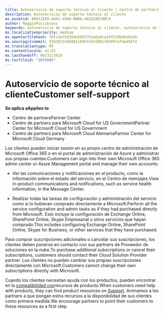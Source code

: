 ```yaml
---
title: Autoservicio de soporte técnico al cliente | Centro de partners
description: Autoservicio de soporte técnico al cliente
ms.assetid: 980116E0-AA02-45DA-BBBA-482E28DC8BC4
author: MaggiePucciEvans
keywords: autoservicio de soporte técnico al cliente, autoservicio de soporte técnico,
ms.localizationpriority: medium
ms.openlocfilehash: 7bfc4a75d384e5691763a6adca24f619bdee0a3b
ms.sourcegitcommit: 92629114d5081103bfe555081f69997af4ed56f2
ms.translationtype: MT
ms.contentlocale: es-ES
ms.lasthandoff: 08/31/2018
ms.locfileid: "2874585"
---
```

# <a name="customer-self-support"></a><span data-ttu-id="e6581-104">Autoservicio de soporte técnico al cliente</span><span class="sxs-lookup"><span data-stu-id="e6581-104">Customer self-support</span></span>

**<span data-ttu-id="e6581-105">Se aplica a</span><span class="sxs-lookup"><span data-stu-id="e6581-105">Applies to</span></span>**

-  <span data-ttu-id="e6581-106">Centro de partners</span><span class="sxs-lookup"><span data-stu-id="e6581-106">Partner Center</span></span>
-  <span data-ttu-id="e6581-107">Centro de partners para Microsoft Cloud for US Government</span><span class="sxs-lookup"><span data-stu-id="e6581-107">Partner Center for Microsoft Cloud for US Government</span></span>
-  <span data-ttu-id="e6581-108">Centro de partners para Microsoft Cloud Alemania</span><span class="sxs-lookup"><span data-stu-id="e6581-108">Partner Center for Microsoft Cloud Germany</span></span>

<span data-ttu-id="e6581-109">Los clientes pueden iniciar sesión en su propio centro de administración de Microsoft Office 365 o en el portal de administración de Azure y administrar sus propias cuentas:</span><span class="sxs-lookup"><span data-stu-id="e6581-109">Customers can sign into their own Microsoft Office 365 admin center or Azure Management portal and manage their own accounts:</span></span>

-   <span data-ttu-id="e6581-110">Ver las comunicaciones y notificaciones en el producto, como la información sobre el estado del servicio, en el Centro de mensajes.</span><span class="sxs-lookup"><span data-stu-id="e6581-110">View in-product communications and notifications, such as service health information, in the Message Center.</span></span>

-   <span data-ttu-id="e6581-111">Realizar todas las tareas de configuración y administración del servicio como si lo hubieran comprado directamente a Microsoft.</span><span class="sxs-lookup"><span data-stu-id="e6581-111">Perform all the service configuration and admin tasks as if they had purchased directly from Microsoft.</span></span> <span data-ttu-id="e6581-112">Esto incluye la configuración de Exchange Online, SharePoint Online, Skype Empresarial u otros servicios que hayan comprado.</span><span class="sxs-lookup"><span data-stu-id="e6581-112">This includes configuring Exchange Online, SharePoint Online, Skype for Business, or other services that they have purchased.</span></span>

<span data-ttu-id="e6581-113">Para comprar suscripciones adicionales o cancelar sus suscripciones, los clientes deben ponerse en contacto con sus partners de Proveedor de soluciones en la nube.</span><span class="sxs-lookup"><span data-stu-id="e6581-113">To purchase additional subscriptions or cancel their subscriptions, customers should contact their Cloud Solution Provider partner.</span></span> <span data-ttu-id="e6581-114">Los clientes no pueden cambiar sus propias suscripciones directamente con Microsoft.</span><span class="sxs-lookup"><span data-stu-id="e6581-114">Customers cannot change their own subscriptions directly with Microsoft.</span></span>

<span data-ttu-id="e6581-115">Cuando los clientes necesitan ayuda con los productos, pueden encontrar en la [compatibilidad con](https://partnercenter.microsoft.com/partner/support)recursos de producto.</span><span class="sxs-lookup"><span data-stu-id="e6581-115">When customers need help with products, they can find product resources on [Support](https://partnercenter.microsoft.com/partner/support).</span></span> <span data-ttu-id="e6581-116">Animamos a los partners a que pongan estos recursos a la disponibilidad de sus clientes como primera medida.</span><span class="sxs-lookup"><span data-stu-id="e6581-116">We encourage partners to point their customers to these resources as a first step.</span></span>

 

 



